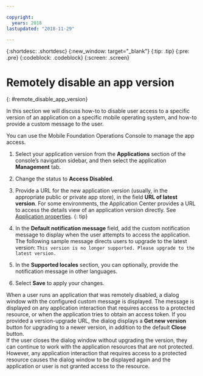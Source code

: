 ```yaml
---

copyright:
  years: 2018
lastupdated: "2018-11-29"

---
```


{:shortdesc: .shortdesc}
{:new_window: target="_blank"}
{:tip: .tip}
{:pre: .pre}
{:codeblock: .codeblock}
{:screen: .screen}

# Remotely disable an app version
{: #remote_disable_app_version}

In this section we will discuss how-to to disable user access to a specific version of an application on a specific mobile operating system, and how-to provide a custom message to the user.

You can use the Mobile Foundation Operations Console to manage the app access.

1. Select your application version from the **Applications** section of the console’s navigation sidebar, and then select the application **Management** tab.
2. Change the status to **Access Disabled**.
3. Provide a URL for the new application version (usually, in the appropriate public or private app store), in the field **URL of latest version**. 
   For some environments, the Application Center provides a URL to access the details view of an application version directly. See [Application properties](https://mobilefirstplatform.ibmcloud.com/tutorials/en/foundation/8.0/appcenter/appcenter-console/#application-properties).
   {: tip}

4. In the **Default notification message** field, add the custom notification message to display when the user attempts to access the application. The following sample message directs users to upgrade to the latest version:
   `This version is no longer supported. Please upgrade to the latest version.`
5. In the **Supported locales** section, you can optionally, provide the notification message in other languages.
6. Select **Save** to apply your changes.

When a user runs an application that was remotely disabled, a dialog window with the configured custom message is displayed. The message is displayed on any application interaction that requires access to a protected resource, or when the application tries to obtain an access token. If you provided a version-upgrade URL, the dialog displays a **Get new version** button for upgrading to a newer version, in addition to the default **Close** button. <br/>
If the user closes the dialog window without upgrading the version, they can continue to work with the application resources that are not protected. However, any application interaction that requires access to a protected resource causes the dialog window to be displayed again and the application or user is not granted access to the resource.


